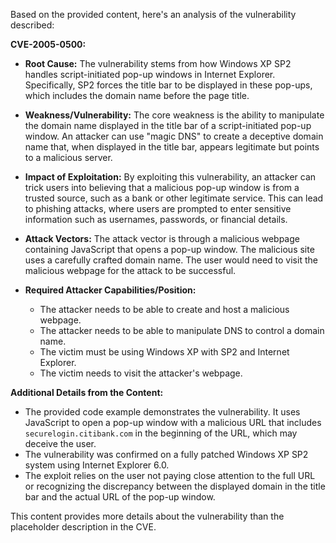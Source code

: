 Based on the provided content, here's an analysis of the vulnerability described:

**CVE-2005-0500:**

*   **Root Cause:** The vulnerability stems from how Windows XP SP2 handles script-initiated pop-up windows in Internet Explorer. Specifically, SP2 forces the title bar to be displayed in these pop-ups, which includes the domain name before the page title.

*   **Weakness/Vulnerability:** The core weakness is the ability to manipulate the domain name displayed in the title bar of a script-initiated pop-up window. An attacker can use "magic DNS" to create a deceptive domain name that, when displayed in the title bar, appears legitimate but points to a malicious server.

*   **Impact of Exploitation:** By exploiting this vulnerability, an attacker can trick users into believing that a malicious pop-up window is from a trusted source, such as a bank or other legitimate service. This can lead to phishing attacks, where users are prompted to enter sensitive information such as usernames, passwords, or financial details.

*   **Attack Vectors:** The attack vector is through a malicious webpage containing JavaScript that opens a pop-up window. The malicious site uses a carefully crafted domain name. The user would need to visit the malicious webpage for the attack to be successful.

*   **Required Attacker Capabilities/Position:**
    *   The attacker needs to be able to create and host a malicious webpage.
    *   The attacker needs to be able to manipulate DNS to control a domain name.
    *   The victim must be using Windows XP with SP2 and Internet Explorer.
    *   The victim needs to visit the attacker's webpage.

**Additional Details from the Content:**

*   The provided code example demonstrates the vulnerability. It uses JavaScript to open a pop-up window with a malicious URL that includes `securelogin.citibank.com` in the beginning of the URL, which may deceive the user.
*   The vulnerability was confirmed on a fully patched Windows XP SP2 system using Internet Explorer 6.0.
*   The exploit relies on the user not paying close attention to the full URL or recognizing the discrepancy between the displayed domain in the title bar and the actual URL of the pop-up window.

This content provides more details about the vulnerability than the placeholder description in the CVE.